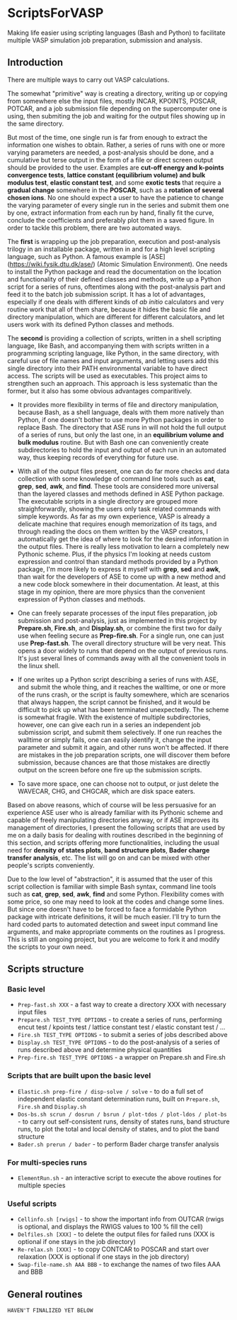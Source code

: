 ScriptsForVASP
==============
Making life easier using scripting languages (Bash and Python) to facilitate multiple VASP simulation job preparation, submission and analysis.

Introduction
--------------

There are multiple ways to carry out VASP calculations.

The somewhat "primitive" way is creating a directory, writing up or copying from somewhere else the input files, mostly INCAR, KPOINTS, POSCAR, POTCAR, and a job submission file depending on the supercomputer one is using, then submiting the job and waiting for the output files showing up in the same directory. 

But most of the time, one single run is far from enough to extract the information one wishes to obtain. Rather, a series of runs with one or more varying parameters are needed, a post-analysis should be done, and a cumulative but terse output in the form of a file or direct screen output should be provided to the user. Examples are __cut-off energy and k-points convergence tests__, __lattice constant (equilibrium volume) and bulk modulus test__, __elastic constant test__, and some __exotic tests__ that require a __gradual change__ somewhere in the __POSCAR__, such as a __rotation of several chosen ions__. No one should expect a user to have the patience to change the varying parameter of every single run in the series and submit them one by one, extract information from each run by hand, finally fit the curve, conclude the coefficients and preferably plot them in a saved figure. In order to tackle this problem, there are two automated ways.

The __first__ is wrapping up the job preparation, execution and post-analysis trilogy in an installable package, written in and for a high level scripting language, such as Python. A famous example is [ASE] (https://wiki.fysik.dtu.dk/ase/) (Atomic Simulation Environment). One needs to install the Python package and read the documentation on the location and functionality of their defined classes and methods, write up a Python script for a series of runs, oftentimes along with the post-analysis part and feed it to the batch job submission script. It has a lot of advantages, especially if one deals with different kinds of _ab initio_ calculators and very routine work that all of them share, because it hides the basic file and directory manipulation, which are different for different calculators, and let users work with its defined Python classes and methods.

The __second__ is providing a collection of scripts, written in a shell scripting language, like Bash, and accompanying them with scripts written in a programming scripting language, like Python, in the same directory, with careful use of file names and input arguments, and letting users add this single directory into their PATH environmental variable to have direct access. The scripts will be used as executables. This project aims to strengthen such an approach. This approach is less systematic than the former, but it also has some obvious advantages comparitively.

* It provides more flexibility in terms of file and directory manipulation, because Bash, as a shell language, deals with them more natively than Python, if one doesn't bother to use more Python packages in order to replace Bash. The directory that ASE runs in will not hold the full output of a series of runs, but only the last one, in an __equilibrium volume and bulk modulus__ routine. But with Bash one can conveniently create subdirectories to hold the input and output of each run in an automated way, thus keeping records of everything for future use.

* With all of the output files present, one can do far more checks and data collection with some knowledge of command line tools such as __cat__, __grep__, __sed__, __awk__, and __find__. These tools are considered more universal than the layered classes and methods defined in ASE Python package. The executable scripts in a single directory are grouped more straighforwardly, showing the users only task related commands with simple keywords. As far as my own experience, VASP is already a delicate machine that requires enough memorization of its tags, and through reading the docs on them written by the VASP creators, I automatically get the idea of where to look for the desired information in the output files. There is really less motivation to learn a completely new Pythonic scheme. Plus, if the physics I'm looking at needs custom expression and control than standard methods provided by a Python package, I'm more likely to express it myself with __grep__, __sed__ and __awk__, than wait for the developers of ASE to come up with a new method and a new code block somewhere in their documentation. At least, at this stage in my opinion, there are more physics than the convenient expression of Python classes and methods.

* One can freely separate processes of the input files preparation, job submission and post-analysis, just as implemented in this project by __Prepare.sh__, __Fire.sh__, and __Display.sh__, or combine the first two for daily use when feeling secure as __Prep-fire.sh__. For a single run, one can just use __Prep-fast.sh__. The overall directory structure will be very neat. This opens a door widely to runs that depend on the output of previous runs. It's just several lines of commands away with all the convenient tools in the linux shell.

* If one writes up a Python script describing a series of runs with ASE, and submit the whole thing, and it reaches the walltime, or one or more of the runs crash, or the script is faulty somewhere, which are scenarios that always happen, the script cannot be finished, and it would be difficult to pick up what has been terminated unexpectedly. The scheme is somewhat fragile. With the existence of multiple subdirectories, however, one can give each run in a series an independent job submission script, and submit them selectively. If one run reaches the walltime or simply fails, one can easily identify it, change the input parameter and submit it again, and other runs won't be affected. If there are mistakes in the job preparation scripts, one will discover them before submission, because chances are that those mistakes are directly output on the screen before one fire up the submission scripts.


* To save more space, one can choose not to output, or just delete the WAVECAR, CHG, and CHGCAR, which are disk space eaters.

Based on above reasons, which of course will be less persuasive for an experience ASE user who is already familiar with its Pythonic scheme and capable of freely manipulating directories anyway, or if ASE improves its management of directories, I present the following scripts that are used by me on a daily basis for dealing with routines described in the beginning of this section, and scripts offering more functionalities, including the usual need for __density of states plots__, __band structure plots__, __Bader charge transfer analysis__, etc. The list will go on and can be mixed with other people's scripts conveniently.

Due to the low level of "abstraction", it is assumed that the user of this script collection is familiar with simple Bash syntax, command line tools such as __cat__, __grep__, __sed__, __awk__, __find__ and some Python. Flexibility comes with some price, so one may need to look at the codes and change some lines. But since one doesn't have to be forced to face a formidable Python package with intricate definitions, it will be much easier. I'll try to turn the hard coded parts to automated detection and sweet input command line arguments, and make appropriate comments on the routines as I progress. This is still an ongoing project, but you are welcome to fork it and modify the scripts to your own need.

Scripts structure
---------------------

### Basic level

* `Prep-fast.sh XXX` - a fast way to create a directory XXX with necessary input files
* `Prepare.sh TEST_TYPE OPTIONS` - to create a series of runs, performing encut test / kpoints test / lattice constant test / elastic constant test / ...
* `Fire.sh TEST_TYPE OPTIONS` - to submit a series of jobs described above
* `Display.sh TEST_TYPE OPTIONS` - to do the post-analysis of a series of runs described above and determine physical quantities
* `Prep-fire.sh TEST_TYPE OPTIONS` - a wrapper on Prepare.sh and Fire.sh

### Scripts that are built upon the basic level

* `Elastic.sh prep-fire / disp-solve / solve` - to do a full set of independent elastic constant determination runs, built on `Prepare.sh`, `Fire.sh` and `Display.sh`
* `Dos-bs.sh scrun / dosrun / bsrun / plot-tdos / plot-ldos / plot-bs` - to carry out self-consistent runs, density of states runs, band structure runs, to plot the total and local density of states, and to plot the band structure
* `Bader.sh prerun / bader` - to perform Bader charge transfer analysis

### For multi-species runs

* `ElementRun.sh` - an interactive script to execute the above routines for multiple species

### Useful scripts

* `Cellinfo.sh [rwigs]` - to show the important info from OUTCAR (rwigs is optional, and displays the RWIGS values to 100 % fill the cell)
* `Delfiles.sh [XXX]` - to delete the output files for failed runs (XXX is optional if one stays in the job directory)
* `Re-relax.sh [XXX]` - to copy CONTCAR to POSCAR and start over relaxation (XXX is optional if one stays in the job directory)
* `Swap-file-name.sh AAA BBB` - to exchange the names of two files AAA and BBB

General routines
---------------------
    HAVEN'T FINALIZED YET BELOW
